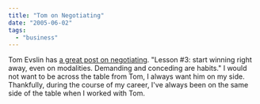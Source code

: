 ```yaml
---
title: "Tom on Negotiating"
date: "2005-06-02"
tags: 
  - "business"
---
```


Tom Evslin has [a great post on negotiating](http://feeds.feedburner.com/FractalsOfChange?m=95). "Lesson #3: start winning right away, even on modalities. Demanding and conceding are habits." I would not want to be across the table from Tom, I always want him on my side. Thankfully, during the course of my career, I've always been on the same side of the table when I worked with Tom.
